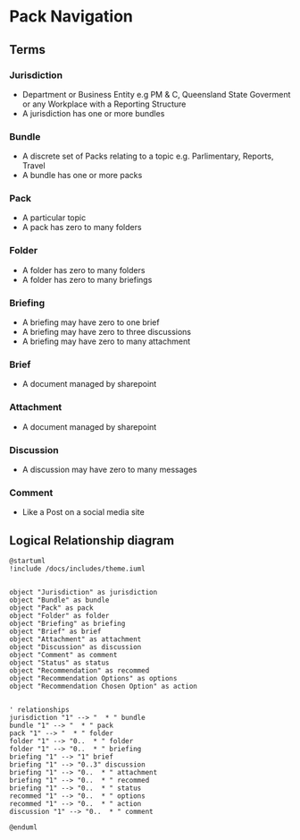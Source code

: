 # Pack Navigation

## Terms


### Jurisdiction
  - Department or Business Entity e.g PM &amp; C, Queensland State Goverment or any Workplace with a Reporting Structure 
  - A jurisdiction has one or more bundles

### Bundle
  - A discrete set of Packs relating to a topic e.g. Parlimentary, Reports, Travel
  - A bundle has one or more packs

### Pack
  - A particular topic  
  - A pack has zero to many folders

### Folder
  - A folder has zero to many folders
  - A folder has zero to many briefings

### Briefing
  - A briefing may have zero to one brief
  - A briefing may have zero to three discussions  
  - A briefing may have zero to many attachment  

### Brief
  - A document managed by sharepoint  

### Attachment
  - A document managed by sharepoint  

### Discussion
  - A discussion may have zero to many messages  

### Comment
  - Like a Post on a social media site  


## Logical Relationship diagram

```plantuml format="svg" classes="uml myDiagram"
@startuml
!include /docs/includes/theme.iuml


object "Jurisdiction" as jurisdiction
object "Bundle" as bundle
object "Pack" as pack
object "Folder" as folder
object "Briefing" as briefing
object "Brief" as brief
object "Attachment" as attachment
object "Discussion" as discussion
object "Comment" as comment
object "Status" as status
object "Recommendation" as recommed
object "Recommendation Options" as options
object "Recommendation Chosen Option" as action


' relationships
jurisdiction "1" --> "  * " bundle 
bundle "1" --> "  * " pack 
pack "1" --> "  * " folder 
folder "1" --> "0..  * " folder 
folder "1" --> "0..  * " briefing  
briefing "1" --> "1" brief 
briefing "1" --> "0..3" discussion  
briefing "1" --> "0..  * " attachment 
briefing "1" --> "0..  * " recommed 
briefing "1" --> "0..  * " status 
recommed "1" --> "0..  * " options 
recommed "1" --> "0..  * " action 
discussion "1" --> "0..  * " comment  

@enduml
```